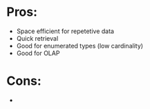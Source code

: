 # Pros:
- Space efficient for repetetive data
- Quick retrieval
- Good for enumerated types (low cardinality)
- Good for OLAP

# Cons:
- 